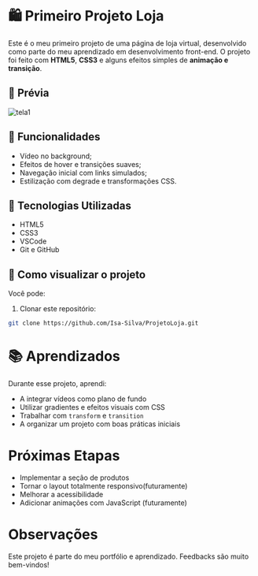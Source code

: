 # 🛍️ Primeiro Projeto Loja

Este é o meu primeiro projeto de uma página de loja virtual, desenvolvido como parte do meu aprendizado em desenvolvimento front-end. O projeto foi feito com **HTML5**, **CSS3** e alguns efeitos simples de **animação e transição**.

## 📸 Prévia
![tela1](https://github.com/user-attachments/assets/a29ab38a-9148-4ce6-be35-9864bf0cf8fa)


## 🚀 Funcionalidades

- Vídeo no background;
- Efeitos de hover e transições suaves;
- Navegação inicial com links simulados;
- Estilização com degrade e transformações CSS.

## 🔧 Tecnologias Utilizadas

- HTML5
- CSS3
- VSCode
- Git e GitHub

## 📁 Como visualizar o projeto

Você pode:
1. Clonar este repositório:
```bash
git clone https://github.com/Isa-Silva/ProjetoLoja.git
```
# 📚 Aprendizados

Durante esse projeto, aprendi:

- A integrar vídeos como plano de fundo
- Utilizar gradientes e efeitos visuais com CSS
- Trabalhar com `transform` e `transition`
- A organizar um projeto com boas práticas iniciais

# Próximas Etapas

-  Implementar a seção de produtos
-  Tornar o layout totalmente responsivo(futuramente)
-  Melhorar a acessibilidade
-  Adicionar animações com JavaScript (futuramente)

# Observações

Este projeto é parte do meu portfólio e aprendizado. Feedbacks são muito bem-vindos!


